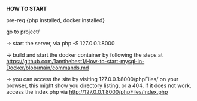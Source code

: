 **HOW TO START**

pre-req {php installed, docker installed}

go to project/

-> start the server, via php -S 127.0.0.1:8000

-> build and start the docker container by following the steps at 
https://github.com/1amthebest1/How-to-start-mysql-in-Docker/blob/main/commands.md

-> you can access the site by visiting 127.0.0.1:8000/phpFiles/ on your browser, this might show you directory listing, or a 404, if it does not work, access the index.php via http://127.0.0.1:8000/phpFiles/index.php
